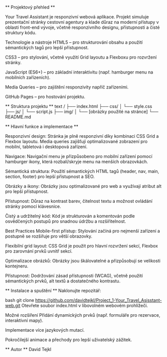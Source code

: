  ** Projektový přehled **
 
Your Travel Assistant je responzivní webová aplikace. Projekt simuluje prezentační stránky cestovní agentury a klade důraz na moderní přístupy v oblasti front-end vývoje, včetně responzivního designu, přístupnosti a čisté struktury kódu.

Technologie a nástroje
HTML5 – pro strukturování obsahu a použití sémantických tagů pro lepší přístupnost.

CSS3 – pro stylování, včetně využití Grid layoutu a Flexboxu pro rozvržení stránky.

JavaScript (ES6+) – pro základní interaktivitu (např. hamburger menu na mobilních zařízeních).

Media Queries – pro zajištění responzivity napříč zařízeními.

GitHub Pages – pro hostování projektu.

 ** Struktura projektu **
text
/
├── index.html
├── css/
│   └── style.css
├── js/
│   └── script.js
├── img/
│   └── [obrázky použité na stránce]
└── README.md

 ** Hlavní funkce a implementace **
 
Responzivní design:
Stránka je plně responzivní díky kombinaci CSS Grid a Flexbox layoutu. Media queries zajišťují optimalizované zobrazení pro mobilní, tabletová i desktopová zařízení.

Navigace:
Navigační menu je přizpůsobeno pro mobilní zařízení pomocí hamburger ikony, která rozbalí/skryje menu na menších obrazovkách.

Sémantická struktura:
Použití sémantických HTML tagů (header, nav, main, section, footer) pro lepší přístupnost a SEO.

Obrázky a ikony:
Obrázky jsou optimalizované pro web a využívají atribut alt pro lepší přístupnost.

Přístupnost:
Důraz na kontrast barev, čitelnost textu a možnost ovládání stránky pomocí klávesnice.

Čistý a udržitelný kód:
Kód je strukturován a komentován podle osvědčených postupů pro snadnou údržbu a rozšiřitelnost.

Best Practices
Mobile-first přístup:
Stylování začíná pro nejmenší zařízení a postupně se rozšiřuje pro větší obrazovky.

Flexibilní grid layout:
CSS Grid je použit pro hlavní rozvržení sekcí, Flexbox pro zarovnání prvků uvnitř sekcí.

Optimalizace obrázků:
Obrázky jsou škálovatelné a přizpůsobují se velikosti kontejneru.

Přístupnost:
Dodržování zásad přístupnosti (WCAG), včetně použití sémantických prvků, alt textů a dostatečného kontrastu.

 ** Instalace a spuštění **
Naklonujte repozitář:

bash
git clone https://github.com/davidtejkl/Project_1-Your_Travel_Asisstant-web.git
Otevřete soubor index.html v libovolném webovém prohlížeči.

Možné rozšíření
Přidání dynamických prvků (např. formuláře pro rezervace, interaktivní mapy).

Implementace více jazykových mutací.

Pokročilejší animace a přechody pro lepší uživatelský zážitek.

 ** Autor **
 David Tejkl
